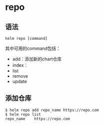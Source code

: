 # repo

## 语法

```shell
helm repo [command]
```

其中可用的command包括：

- add：添加新的chart仓库
- index：
- list
- remove
- update


## 添加仓库

```shell
$ helm repo add repo_name https://repo.com
$ helm repo list
repo_name    https://repo.com
```
